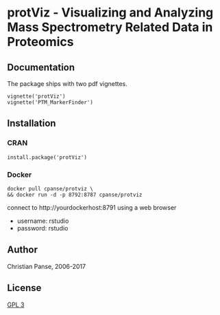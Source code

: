 # protViz - Visualizing and Analyzing Mass Spectrometry Related Data in Proteomics

## Documentation

The package ships with two pdf vignettes.

```
vignette('protViz')
vignette('PTM_MarkerFinder')
```

## Installation

### CRAN

```
install.package('protViz')
```


### Docker

```
docker pull cpanse/protviz \
&& docker run -d -p 8792:8787 cpanse/protviz     
```

connect to http://yourdockerhost:8791  using a web browser

* username: rstudio
* password: rstudio

## Author

Christian Panse, 2006-2017

## License

[GPL 3](http://www.gnu.org/licenses/gpl-3.0.en.html)

